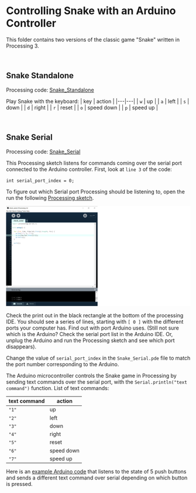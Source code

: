 # Controlling Snake with an Arduino Controller

This folder contains two versions of the classic game "Snake" written in Processing 3.

<br>

## Snake Standalone

Processing code: [Snake_Standalone](Snake_Standalone)

Play Snake with the keyboard:
| key | action |
|---|---|
| `w` | up |
| `a` | left |
| `s` | down |
| `d` | right |
| `r` | reset |
| `o` | speed down |
| `p` | speed up | 

<br>

## Snake Serial

Processing code: [Snake_Serial](Snake_Serial)

This Processing sketch listens for commands coming over the serial port connected to the Arduino controller. First, look at `line 3` of the code:

```
int serial_port_index = 0;
```

To figure out which Serial port Processing should be listening to, open the run the following [Processing sketch](check_serial).

![Processing Serial](../img/processing_serialcheck.png)

Check the print out in the black rectangle at the bottom of the processing IDE. You should see a series of lines, starting with `[ 0 ]` with the different ports your computer has. Find out with port Arduino uses. (Still not sure which is the Arduino? Check the serial port list in the Arduino IDE. Or, unplug the Arduino and run the Processing sketch and see which port disappears).

Change the value of `serial_port_index` in the `Snake_Serial.pde` file to match the port number corresponding to the Arduino.

The Arduino microcontroller controls the Snake game in Processing by sending text commands over the serial port, with the `Serial.println("text command")` function. List of text commands:

| text command | action |
|---|---|
| `"1"` | up |
| `"2"` | left |
| `"3"` | down |
| `"4"` | right |
| `"5"` | reset |
| `"6"` | speed down |
| `"7"` | speed up | 

Here is an [example Arduino code](Snake_ArduinoExample) that listens to the state of 5 push buttons and sends a different text command over serial depending on which button is pressed.
